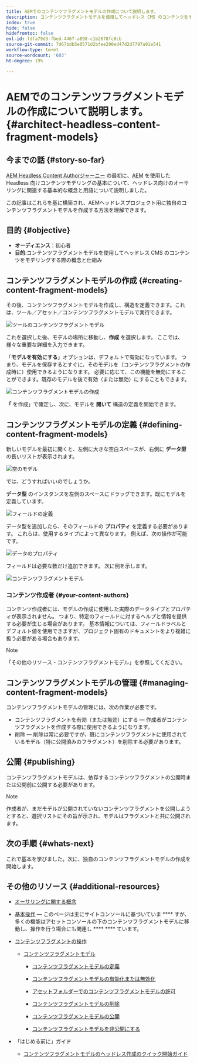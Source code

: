 ```yaml
---
title: AEMでのコンテンツフラグメントモデルの作成について説明します。
description: コンテンツフラグメントモデルを使用してヘッドレス CMS のコンテンツをモデリングする際の概念と仕組みについて説明します。
index: true
hide: false
hidefromtoc: false
exl-id: fdfa79d3-fbed-4467-a898-c1b2678fc0cb
source-git-commit: 7d67bdb5e0571d2bfee290ed47d2d7797a91e541
workflow-type: tm+mt
source-wordcount: '603'
ht-degree: 19%

---
```


# AEMでのコンテンツフラグメントモデルの作成について説明します。 {#architect-headless-content-fragment-models}

## 今までの話 {#story-so-far}

[AEM Headless Content Authorジャーニー](overview.md) の最初に、[AEM](basics.md) を使用した Headless 向けコンテンツモデリングの基本について、ヘッドレス向けのオーサリングに関連する基本的な概念と用語について説明しました。

この記事はこれらを基に構築され、AEMヘッドレスプロジェクト用に独自のコンテンツフラグメントモデルを作成する方法を理解できます。

## 目的 {#objective}

* **オーディエンス**：初心者
* **目的**:コンテンツフラグメントモデルを使用してヘッドレス CMS のコンテンツをモデリングする際の概念と仕組み

<!-- which persona does this? -->
<!-- and who allows the configuration on the folders? -->

<!--
## Enabling Content Fragment Models {#enabling-content-fragment-models}

At the very start you need to enable Content Fragment Models for your site, this is done in the Configuration Browser; under Tools -> General -> Configuration Browser. You can either select to configure the global entry, or create a new configuration. For example:

![Define configuration](/help/assets/content-fragments/assets/cfm-conf-01.png)

>[!NOTE]
>
>See Additional Resources - Content Fragments in the Configuration Browser
-->

## コンテンツフラグメントモデルの作成 {#creating-content-fragment-models}

その後、コンテンツフラグメントモデルを作成し、構造を定義できます。これは、ツール／アセット／コンテンツフラグメントモデルで実行できます。

![ツールのコンテンツフラグメントモデル](assets/cfm-tools.png)

これを選択した後、モデルの場所に移動し、**作成** を選択します。 ここでは、様々な重要な詳細を入力できます。

「**モデルを有効にする**」オプションは、デフォルトで有効になっています。 つまり、モデルを保存するとすぐに、そのモデルを（コンテンツフラグメントの作成時に）使用できるようになります。 必要に応じて、この機能を無効にすることができます。既存のモデルを後で有効（または無効）にすることもできます。

![コンテンツフラグメントモデルの作成](/help/assets/content-fragments/assets/cfm-models-02.png)

**「** を作成」で確定し、次に、モデルを **開いて** 構造の定義を開始できます。

## コンテンツフラグメントモデルの定義 {#defining-content-fragment-models}

新しいモデルを最初に開くと、左側に大きな空白スペースが、右側に **データ型** の長いリストが表示されます。

![空のモデル](/help/assets/content-fragments/assets/cfm-models-03.png)

では、どうすればいいのでしょうか。

**データ型** のインスタンスを左側のスペースにドラッグできます。既にモデルを定義しています。

![フィールドの定義](/help/assets/content-fragments/assets/cfm-models-04.png)

データ型を追加したら、そのフィールドの **プロパティ** を定義する必要があります。 これらは、使用するタイプによって異なります。 例えば、次の操作が可能です。

![データのプロパティ](/help/assets/content-fragments/assets/cfm-models-05.png)

フィールドは必要な数だけ追加できます。 次に例を示します。

![コンテンツフラグメントモデル](/help/assets/content-fragments/assets/cfm-models-07.png)

### コンテンツ作成者 {#your-content-authors}

コンテンツ作成者には、モデルの作成に使用した実際のデータタイプとプロパティが表示されません。 つまり、特定のフィールドに対するヘルプと情報を提供する必要が生じる場合があります。 基本情報については、フィールドラベルとデフォルト値を使用できますが、プロジェクト固有のドキュメントをより複雑に扱う必要がある場合もあります。

>[!NOTE]
>
>「その他のリソース - コンテンツフラグメントモデル」を参照してください。

## コンテンツフラグメントモデルの管理 {#managing-content-fragment-models}

<!-- needs more details -->

コンテンツフラグメントモデルの管理には、次の作業が必要です。

* コンテンツフラグメントを有効（または無効）にする — 作成者がコンテンツフラグメントを作成する際に使用できるようになります。
* 削除 — 削除は常に必要ですが、既にコンテンツフラグメントに使用されているモデル（特に公開済みのフラグメント）を削除する必要があります。

## 公開 {#publishing}

<!-- needs more details -->

コンテンツフラグメントモデルは、依存するコンテンツフラグメントの公開時または公開前に公開する必要があります。

>[!NOTE]
>
>作成者が、まだモデルが公開されていないコンテンツフラグメントを公開しようとすると、選択リストにその旨が示され、モデルはフラグメントと共に公開されます。

## 次の手順 {#whats-next}

これで基本を学びました。次に、独自のコンテンツフラグメントモデルの作成を開始します。

## その他のリソース {#additional-resources}

* [オーサリングに関する概念](/help/sites-cloud/authoring/getting-started/concepts.md)

* [基本操作](/help/sites-cloud/authoring/getting-started/basic-handling.md)  — このページは主にサイトコンソールに基づいていま **** すが、多くの機能はアセットコンソールの下のコンテンツフラグメントモデルに移動し、操作を行う場合にも関連し ****  **** ています。

* [コンテンツフラグメントの操作](/help/assets/content-fragments/content-fragments.md)

   * [コンテンツフラグメントモデル](/help/assets/content-fragments/content-fragments-models.md)

      * [コンテンツフラグメントモデルの定義](/help/assets/content-fragments/content-fragments-models.md#defining-your-content-fragment-model)

      * [コンテンツフラグメントモデルの有効化または無効化](/help/assets/content-fragments/content-fragments-models.md#enabling-disabling-a-content-fragment-model)

      * [アセットフォルダーでのコンテンツフラグメントモデルの許可](/help/assets/content-fragments/content-fragments-models.md#allowing-content-fragment-models-assets-folder)

      * [コンテンツフラグメントモデルの削除](/help/assets/content-fragments/content-fragments-models.md#deleting-a-content-fragment-model)

      * [コンテンツフラグメントモデルの公開](/help/assets/content-fragments/content-fragments-models.md#publishing-a-content-fragment-model)

      * [コンテンツフラグメントモデルを非公開にする](/help/assets/content-fragments/content-fragments-models.md#unpublishing-a-content-fragment-model)

* 「はじめる前に」ガイド 

   * [コンテンツフラグメントモデルのヘッドレス作成のクイック開始ガイド](/help/implementing/developing/headless/getting-started/create-content-model.md)
